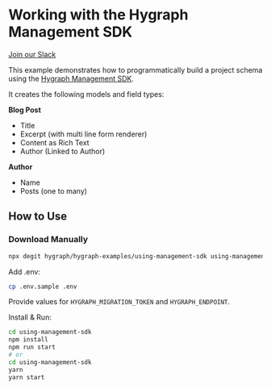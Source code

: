 # Working with the Hygraph Management SDK

[Join our Slack](https://slack.hygraph.com)

This example demonstrates how to programmatically build a project schema using the [Hygraph Management SDK](https://www.npmjs.com/package/@hygraph/management-sdk).

It creates the following models and field types:

**Blog Post**

- Title
- Excerpt (with multi line form renderer)
- Content as Rich Text
- Author (Linked to Author)

**Author**

- Name
- Posts (one to many)

## How to Use

### Download Manually

```bash
npx degit hygraph/hygraph-examples/using-management-sdk using-management-sdk
```

Add .env:

```bash
cp .env.sample .env
```

Provide values for `HYGRAPH_MIGRATION_TOKEN` and `HYGRAPH_ENDPOINT`.

Install & Run:

```bash
cd using-management-sdk
npm install
npm run start
# or
cd using-management-sdk
yarn
yarn start
```
